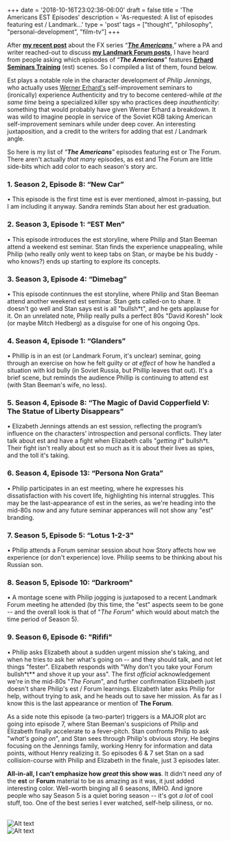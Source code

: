 +++
date = '2018-10-16T23:02:36-06:00'
draft = false
title = 'The Americans EST Episodes'
description = 'As-requested: A list of episodes featuring est / Landmark...'
type = 'post'
tags = ["thought", "philosophy", "personal-development", "film-tv"]
+++

After [**my recent post**](https://julianwest.me/Blog/the-americans-and-landmark/) about the FX series “[***The Americans***](https://en.wikipedia.org/wiki/The_Americans),” where a PA and writer reached-out to discuss [**my Landmark Forum posts**](https://julianwest.me/Blog/a-funny-thing-happened-after-the-forum-part-1/), I have heard from people asking which episodes of “***The Americans***” features [**Erhard Seminars Training**](https://en.wikipedia.org/wiki/Erhard_Seminars_Training) (est) scenes. So I compiled a list of them, found below.  <br />

Est plays a notable role in the character development of *Philip Jennings*, who actually uses [Werner Erhard's](https://en.wikipedia.org/wiki/Werner_Erhard) self-improvement seminars to (ironically) experience Authenticity and try to become centered-while *at the same time* being a specialized killer spy who practices deep *inauthenticity*: something that would probably have given Werner Erhard a breakdown.  It was wild to imagine people in service of the Soviet KGB taking American self-improvement seminars while under deep cover. An interesting juxtaposition, and a credit to the writers for adding that est / Landmark angle. <br /> 

So here is my list of “***The Americans***” episodes featuring est or The Forum.  There aren't actually *that many* episodes, as est and The Forum are little side-bits which add color to each season's story arc.  

### 1. Season 2, Episode 8: “New Car”
•	This episode is the first time est is ever mentioned, almost in-passing, but I am including it anyway.  Sandra reminds Stan about her est graduation.  <br />

### 2. Season 3, Episode 1: “EST Men”
•	This episode introduces the est storyline, where Philip and Stan Beeman attend a weekend est seminar. Stan finds the experience unappealing, while Philip (who really only went to keep tabs on Stan, or maybe be his buddy - who knows?) ends up starting to explore its concepts.  <br />

### 3. Season 3, Episode 4: “Dimebag”
•	This episode continnues the est storyline, where Philip and Stan Beeman attend another weekend est seminar. Stan gets called-on to share.  It doesn't go well and Stan says est is all "bullsh*t", and he gets applause for it.  On an unrelated note, Philip really pulls a perfect 80s "David Koresh" look (or maybe Mitch Hedberg) as a disguise for one of his ongoing Ops.   <br />

### 4. Season 4, Episode 1: “Glanders”
•	Phillip is in an est (or Landmark Forum, it's unclear) seminar, going through an exercise on how he felt guilty or *at effect* of how he handled a situation with kid bully (in Soviet Russia, but Phillip leaves that out).  It's a brief scene, but reminds the audience Phillip is continuing to attend est (with Stan Beeman's wife, no less).  <br />

### 5. Season 4, Episode 8: “The Magic of David Copperfield V: The Statue of Liberty Disappears”
•	Elizabeth Jennings attends an est session, reflecting the program’s influence on the characters’ introspection and personal conflicts.  They later talk about est and have a fight when Elizabeth calls "*getting it*" bullsh*t.  Their fight isn't really about est so much as it is about their lives as spies, and the toll it's taking.   <br />

### 6. Season 4, Episode 13: “Persona Non Grata”
•	Philip participates in an est meeting, where he expresses his dissatisfaction with his covert life, highlighting his internal struggles.  This may be the last-appearance of est in the series, as we're heading into the mid-80s now and any future seminar apperances will not show any "est" branding.  <br />

### 7. Season 5, Episode 5: “Lotus 1-2-3"
•	Philip attends a Forum seminar session about how Story affects how we experience (or don't experience) love.  Philiip seems to be thinking about his Russian son.   <br />

### 8. Season 5, Episode 10: “Darkroom"
•	A montage scene with Philip jogging is juxtaposed to a recent Landmark Forum meeting he attended (by this time, the "est" aspects seem to be gone -- and the overall look is that of "*The Forum*" which would about match the time period of Season 5).   <br />

### 9. Season 6, Episode 6: "Rififi"
•	Philip asks Elizabeth about a sudden urgent mission she's taking, and when he tries to ask her what's going on -- and they should talk, and not let things "fester".  Elizabeth responds with "Why don't you take your Forum bullsh*t** and shove it up your ass". The first *official* acknowledgement we're in the mid-80s "*The Forum*", and further confirmation Elizabeth just doesn't share Philip's est / Forum learnings.  Elizabeth later asks Philip for help, without trying to ask, and he heads out to save her mission.  As far as I know this is the last appearance or mention of **The Forum**. <br /> 

As a side note this episode (a two-parter) triggers is a MAJOR plot arc going into episode 7, where Stan Beeman's suspicions of Philip and Elizabeth finally accelerate to a fever-pitch.  Stan confronts Philip to ask "*what's going on*", and Stan sees through Philip's obvious story.  He begins focusing on the Jennings family, working Henry for information and data points, without Henry realizing it.  So episodes 6 & 7 set Stan on a sad collision-course with Philip and Elizabeth in the finale, just 3 episodes later. <br />

**All-in-all, I can't emphasize how *great* this show was**.  It didn't need *any* of the **est** or **Forum** material to be as amazing as it was, it just added interesting color. Well-worth binging all 6 seasons, IMHO.  And ignore people who say Season 5 is a quiet boring season -- it's got *a lot* of cool stuff, too.   One of the best series I ever watched, self-help siliness, or no. <br /> <br />

<img src="https://julianwest.me/Blog/posts/images/The_Americans_EST.jpeg" alt="Alt text"> <br /> <img src="https://julianwest.me/Blog/posts/images/the-americans-forum.jpeg" alt="Alt text">